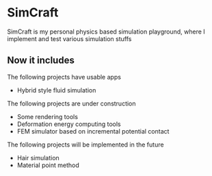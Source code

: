 # SimCraft

SimCraft is my personal physics based simulation playground, where I implement and test various simulation stuffs

## Now it includes

The following projects have usable apps
- Hybrid style fluid simulation 

The following projects are under construction

- Some rendering tools
- Deformation energy computing tools
- FEM simulator based on incremental potential contact

The following projects will be implemented in the future

- Hair simulation
- Material point method

